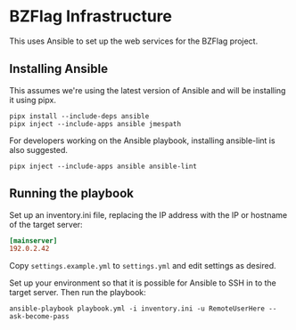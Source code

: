 BZFlag Infrastructure
=====================

This uses Ansible to set up the web services for the BZFlag project.

Installing Ansible
------------------

This assumes we're using the latest version of Ansible and will be installing it using pipx.

```shell
pipx install --include-deps ansible
pipx inject --include-apps ansible jmespath
```

For developers working on the Ansible playbook, installing ansible-lint is also suggested.

```shell
pipx inject --include-apps ansible ansible-lint
```

Running the playbook
--------------------

Set up an inventory.ini file, replacing the IP address with the IP or hostname of the target server:
```ini
[mainserver]
192.0.2.42
```

Copy ```settings.example.yml``` to ```settings.yml``` and edit settings as desired.

Set up your environment so that it is possible for Ansible to SSH in to the target server. Then run the playbook:
```shell
ansible-playbook playbook.yml -i inventory.ini -u RemoteUserHere --ask-become-pass
```
